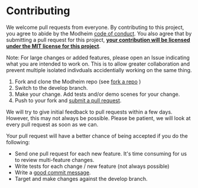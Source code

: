 # Contributing

We welcome pull requests from everyone. By contributing to this project, you agree to abide by the Modheim [code of conduct]. You also agree that by submitting a pull request for this project, **[your contribution will be licensed under the MIT license for this project][modheim license]**.

Note: For large changes or added features, please open an Issue indicating what you are intended to work on. This is to allow greater collaboration and prevent multiple isolated indivduals accidentially working on the same thing.

1. Fork and clone the Modheim repo (see [fork a repo] )
2. Switch to the develop branch.
3. Make your change. Add tests and/or demo scenes for your change. 
4. Push to your fork and [submit a pull request][pr].

We will try to give initial feedback to pull requests within a few days. However, this may not always be possible. Please be patient, we will look at every pull request as soon as we can.

Your pull request will have a better chance of being accepted if you do the following: 

* Send one pull request for each new feature. It's time consuming for us to review multi-feature changes.
* Write tests for each change / new feature (not always possible)
* Write a [good commit message][commit].
* Target and make changes against the develop branch.

[code of conduct]: https://github.com/Arylos07/Modheim/blob/master/CODE_OF_CONDUCT.md
[commit]: http://chris.beams.io/posts/git-commit/
[fork a repo]: https://help.github.com/articles/fork-a-repo/
[Modheim license]: https://github.com/Arylos07/Modheim/blob/master/LICENSE
[pr]: https://github.com/Arylos07/Modheim/compare
